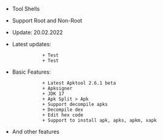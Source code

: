 - Tool Shells

- Support Root and Non-Root

- Update: 20.02.2022

- Latest updates:

                 + Test 
                 + Test

- Basic Features:

                 + Latest Apktool 2.6.1 beta 
                 + Apksigner 
                 + JDK 17 
                 + Apk Split > Apk 
                 + Support decompile apks 
                 + Decompile dex 
                 + Edit hex code 
                 + Support to install apk, apks, apkm, xapk

- And other features
